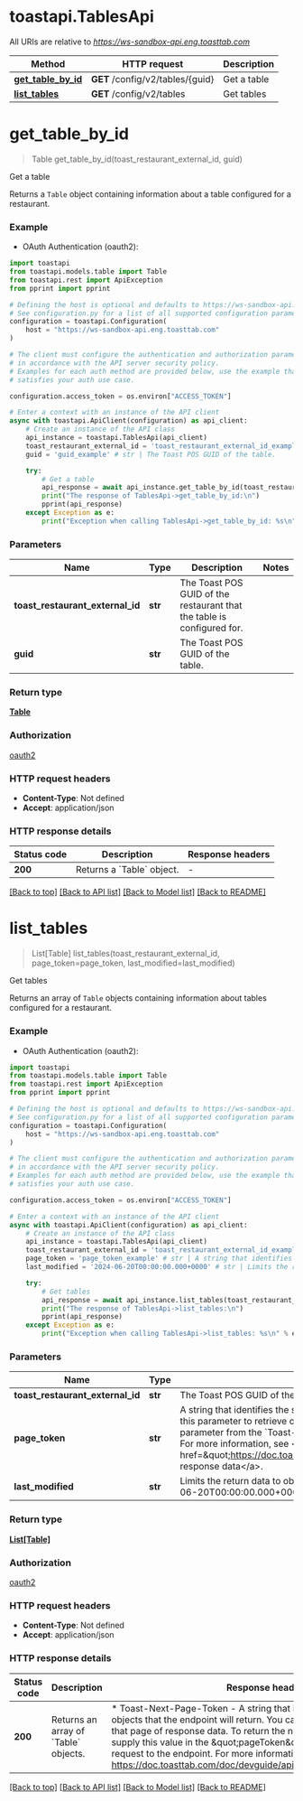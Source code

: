 # toastapi.TablesApi

All URIs are relative to *https://ws-sandbox-api.eng.toasttab.com*

Method | HTTP request | Description
------------- | ------------- | -------------
[**get_table_by_id**](TablesApi.md#get_table_by_id) | **GET** /config/v2/tables/{guid} | Get a table 
[**list_tables**](TablesApi.md#list_tables) | **GET** /config/v2/tables | Get tables 


# **get_table_by_id**
> Table get_table_by_id(toast_restaurant_external_id, guid)

Get a table 

Returns a `Table` object containing information about a table configured for a restaurant.


### Example

* OAuth Authentication (oauth2):

```python
import toastapi
from toastapi.models.table import Table
from toastapi.rest import ApiException
from pprint import pprint

# Defining the host is optional and defaults to https://ws-sandbox-api.eng.toasttab.com
# See configuration.py for a list of all supported configuration parameters.
configuration = toastapi.Configuration(
    host = "https://ws-sandbox-api.eng.toasttab.com"
)

# The client must configure the authentication and authorization parameters
# in accordance with the API server security policy.
# Examples for each auth method are provided below, use the example that
# satisfies your auth use case.

configuration.access_token = os.environ["ACCESS_TOKEN"]

# Enter a context with an instance of the API client
async with toastapi.ApiClient(configuration) as api_client:
    # Create an instance of the API class
    api_instance = toastapi.TablesApi(api_client)
    toast_restaurant_external_id = 'toast_restaurant_external_id_example' # str | The Toast POS GUID of the restaurant that the table is configured for. 
    guid = 'guid_example' # str | The Toast POS GUID of the table.

    try:
        # Get a table 
        api_response = await api_instance.get_table_by_id(toast_restaurant_external_id, guid)
        print("The response of TablesApi->get_table_by_id:\n")
        pprint(api_response)
    except Exception as e:
        print("Exception when calling TablesApi->get_table_by_id: %s\n" % e)
```



### Parameters


Name | Type | Description  | Notes
------------- | ------------- | ------------- | -------------
 **toast_restaurant_external_id** | **str**| The Toast POS GUID of the restaurant that the table is configured for.  | 
 **guid** | **str**| The Toast POS GUID of the table. | 

### Return type

[**Table**](Table.md)

### Authorization

[oauth2](../README.md#oauth2)

### HTTP request headers

 - **Content-Type**: Not defined
 - **Accept**: application/json

### HTTP response details

| Status code | Description | Response headers |
|-------------|-------------|------------------|
**200** | Returns a &#x60;Table&#x60; object. |  -  |

[[Back to top]](#) [[Back to API list]](../README.md#documentation-for-api-endpoints) [[Back to Model list]](../README.md#documentation-for-models) [[Back to README]](../README.md)

# **list_tables**
> List[Table] list_tables(toast_restaurant_external_id, page_token=page_token, last_modified=last_modified)

Get tables 

Returns an array of `Table` objects containing information about tables configured for a restaurant.


### Example

* OAuth Authentication (oauth2):

```python
import toastapi
from toastapi.models.table import Table
from toastapi.rest import ApiException
from pprint import pprint

# Defining the host is optional and defaults to https://ws-sandbox-api.eng.toasttab.com
# See configuration.py for a list of all supported configuration parameters.
configuration = toastapi.Configuration(
    host = "https://ws-sandbox-api.eng.toasttab.com"
)

# The client must configure the authentication and authorization parameters
# in accordance with the API server security policy.
# Examples for each auth method are provided below, use the example that
# satisfies your auth use case.

configuration.access_token = os.environ["ACCESS_TOKEN"]

# Enter a context with an instance of the API client
async with toastapi.ApiClient(configuration) as api_client:
    # Create an instance of the API class
    api_instance = toastapi.TablesApi(api_client)
    toast_restaurant_external_id = 'toast_restaurant_external_id_example' # str | The Toast POS GUID of the restaurant that the configuration applies to. 
    page_token = 'page_token_example' # str | A string that identifies the set of data objects that the endpoint will return in its response data. You can use this parameter to retrieve one page of response data. You get the value that you supply in the `pageToken` parameter from the `Toast-Next-Page-Token` header field value of a previous request to the endpoint. For more information, see <a href=\"https://doc.toasttab.com/doc/devguide/apiResponseDataPagination.html\">Paginating response data</a>.  (optional)
    last_modified = '2024-06-20T00:00:00.000+0000' # str | Limits the return data to objects created or modified after a specific date and time. For example: `2024-06-20T00:00:00.000+0000`.  (optional)

    try:
        # Get tables 
        api_response = await api_instance.list_tables(toast_restaurant_external_id, page_token=page_token, last_modified=last_modified)
        print("The response of TablesApi->list_tables:\n")
        pprint(api_response)
    except Exception as e:
        print("Exception when calling TablesApi->list_tables: %s\n" % e)
```



### Parameters


Name | Type | Description  | Notes
------------- | ------------- | ------------- | -------------
 **toast_restaurant_external_id** | **str**| The Toast POS GUID of the restaurant that the configuration applies to.  | 
 **page_token** | **str**| A string that identifies the set of data objects that the endpoint will return in its response data. You can use this parameter to retrieve one page of response data. You get the value that you supply in the &#x60;pageToken&#x60; parameter from the &#x60;Toast-Next-Page-Token&#x60; header field value of a previous request to the endpoint. For more information, see &lt;a href&#x3D;\&quot;https://doc.toasttab.com/doc/devguide/apiResponseDataPagination.html\&quot;&gt;Paginating response data&lt;/a&gt;.  | [optional] 
 **last_modified** | **str**| Limits the return data to objects created or modified after a specific date and time. For example: &#x60;2024-06-20T00:00:00.000+0000&#x60;.  | [optional] 

### Return type

[**List[Table]**](Table.md)

### Authorization

[oauth2](../README.md#oauth2)

### HTTP request headers

 - **Content-Type**: Not defined
 - **Accept**: application/json

### HTTP response details

| Status code | Description | Response headers |
|-------------|-------------|------------------|
**200** | Returns an array of &#x60;Table&#x60; objects. |  * Toast-Next-Page-Token - A string that identifies the following set of objects that the endpoint will return. You can use this value to retrieve that page of response data. To return the next page of objects you supply this value in the \&quot;pageToken\&quot; parameter of the next request to the endpoint. For more information, see https://doc.toasttab.com/doc/devguide/apiResponseDataPagination.html. <br>  |

[[Back to top]](#) [[Back to API list]](../README.md#documentation-for-api-endpoints) [[Back to Model list]](../README.md#documentation-for-models) [[Back to README]](../README.md)


